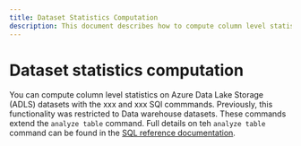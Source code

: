 ```yaml
---
title: Dataset Statistics Computation 
description: This document describes how to compute column level statistics on Azure Data Lake Storage (ADLS) datasets with SQL commands.
---
```

# Dataset statistics computation

You can compute column level statistics on Azure Data Lake Storage (ADLS) datasets with the xxx and xxx SQl commmands. Previously, this functionality was restricted to Data warehouse datasets. These commands extend the `analyze table` command. Full details on teh `analyze table` command can be found in the [SQL reference documentation](https://experienceleague.adobe.com/docs/experience-platform/query/sql/syntax.html#analyze-table).
